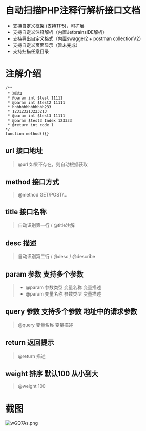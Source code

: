 # 自动扫描PHP注释行解析接口文档
- 支持自定义框架 (支持TP5)，可扩展
- 支持自定义注释解析（内置JetbrainsIDE解析）
- 支持导出自定义格式（内置swagger2 + postman collectionV2）
- 支持自定义页面显示（暂未完成）
- 支持扫描任意目录


# 注解介绍
```
/**
 * 测试1
 * @param int $test 11111
 * @param int $test2 11111
 * hhhhhhhhhhhhhh233
 * 123123213223213
 * @param int $test3 11111
 * @param $test3 Index 123333
 * @return int code 1
*/
function method(){}
```
## url 接口地址
> @url 如果不存在，则自动根据获取

## method 接口方式
> @method GET/POST/... 

## title 接口名称
> 自动识别第一行 / @title注解

## desc 描述
> 自动识别第二行 / @desc / @describe

## param 参数 支持多个参数
> - @param 参数类型 变量名称 变量描述
> - @param 变量名称 参数类型 变量描述

## query 参数 支持多个参数  地址中的请求参数
> @query 变量名称 变量描述

## return 返回提示
> @return 描述

## weight 排序  默认100 从小到大
> @weight 100

# 截图
![wGQ7As.png](https://s1.ax1x.com/2020/09/10/wGQ7As.png)
